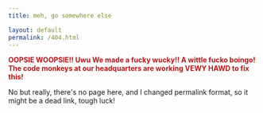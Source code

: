 ```yaml
---
title: meh, go somewhere else

layout: default
permalink: /404.html
---
```


<strong style="color: #b21818">
OOPSIE WOOPSIE!! Uwu We made a fucky wucky!! A wittle fucko boingo! The code
monkeys at our headquarters are working VEWY HAWD to fix this!
</strong>

No but really, there's no page here, and I changed permalink format, so it
might be a dead link, tough luck!
